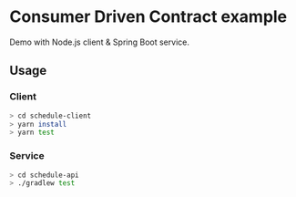 # Consumer Driven Contract example

Demo with Node.js client & Spring Boot service.

## Usage

### Client

```bash
> cd schedule-client
> yarn install
> yarn test
```

### Service

```bash
> cd schedule-api
> ./gradlew test
```
